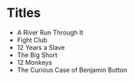 # Titles
- A River Run Through It
- Fight Club
- 12 Years a Slave 
- The Big Short 
- 12 Monkeys
- The Curious Case of Benjamin Button
